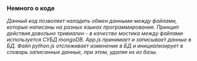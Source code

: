 ### Немного о коде ###
_Данный код позволяет наладить обмен данными между файлами, которые написаны на разных языках программирования. Принцип действия довольно тривиален - в качестве мостика между файлами используется СУБД mongoDB. App.js принимает и записывает данные в БД. Файл python.js отслеживает изменение в БД и инициализирует в словарь записанные данные, при этом, удаляя их из базы._

